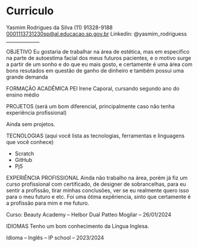 # Curriculo

Yasmim Rodrigues da Silva
(11) 91328-9188
0001113731230sp@al.educacao.sp.gov.br
Linkedin: @yasmim_rodriguess ______________

OBJETIVO
Eu gostaria de trabalhar na área de estética, mas em especifico na parte de autoestima facial dos meus futuros pacientes, e o motivo surge a partir de um sonho e do que eu mais gosto, e certamente é uma área com bons resutados em questão de ganho de dinheiro e também possui uma grande demanda

FORMAÇÃO ACADÊMICA
PEI Irene Caporal, cursando segundo ano do ensino médio 


PROJETOS (será um bom diferencial, principalmente caso não tenha experiência profissional)
 
Ainda sem projetos. 

TECNOLOGIAS (aqui você lista as tecnologias, ferramentas e linguagens que você conhece)
-	Scratch
-	GitHub
-	Pj5

EXPERIÊNCIA PROFISSIONAL
Ainda não trabalho na área, porém já fiz um curso profissional com certificado, de designer de sobrancelhas, para eu sentir a profissão, tirar minhas conclusões, ver se eu realmente quero isso para o meu futuro e etc.
Foi uma ótima expêriencia, sinto que certamente é a profissão para mim e me futuro.

Curso: Beauty Academy – Helbor Dual Patteo Mogilar – 26/01/2024


IDIOMAS
Tenho um bom conhecimento da Língua Inglesa.

Idioma – lnglês – IP school – 2023/2024
